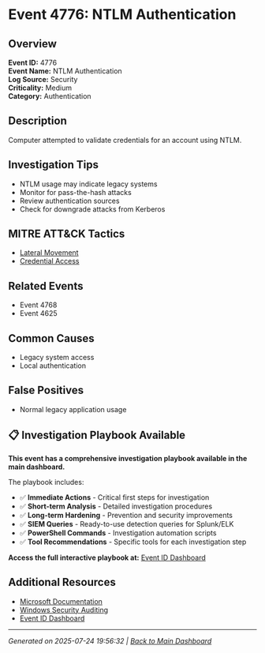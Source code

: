 # Event 4776: NTLM Authentication

## Overview
**Event ID:** 4776  
**Event Name:** NTLM Authentication  
**Log Source:** Security  
**Criticality:** Medium  
**Category:** Authentication  

## Description
Computer attempted to validate credentials for an account using NTLM.

## Investigation Tips
- NTLM usage may indicate legacy systems
- Monitor for pass-the-hash attacks
- Review authentication sources
- Check for downgrade attacks from Kerberos

## MITRE ATT&CK Tactics
- [Lateral Movement](https://attack.mitre.org/tactics/TA0008/)
- [Credential Access](https://attack.mitre.org/tactics/TA0006/)

## Related Events
- Event 4768
- Event 4625

## Common Causes
- Legacy system access
- Local authentication

## False Positives
- Normal legacy application usage

## 📋 Investigation Playbook Available

**This event has a comprehensive investigation playbook available in the main dashboard.**

The playbook includes:
- ✅ **Immediate Actions** - Critical first steps for investigation
- ✅ **Short-term Analysis** - Detailed investigation procedures  
- ✅ **Long-term Hardening** - Prevention and security improvements
- ✅ **SIEM Queries** - Ready-to-use detection queries for Splunk/ELK
- ✅ **PowerShell Commands** - Investigation automation scripts
- ✅ **Tool Recommendations** - Specific tools for each investigation step

**Access the full interactive playbook at:** [Event ID Dashboard](../index.html)

## Additional Resources
- [Microsoft Documentation](https://learn.microsoft.com/en-us/previous-versions/windows/it-pro/windows-10/security/threat-protection/auditing/event-4776)
- [Windows Security Auditing](https://learn.microsoft.com/en-us/windows/security/threat-protection/auditing/audit-events)
- [Event ID Dashboard](../index.html)

---
*Generated on 2025-07-24 19:56:32 | [Back to Main Dashboard](../index.html)*
